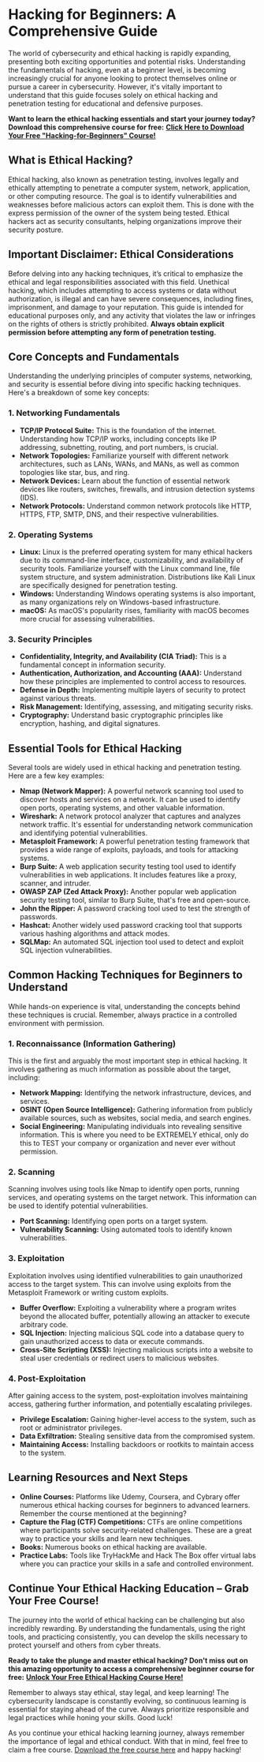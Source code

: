 # Hacking for Beginners: A Comprehensive Guide

The world of cybersecurity and ethical hacking is rapidly expanding, presenting both exciting opportunities and potential risks. Understanding the fundamentals of hacking, even at a beginner level, is becoming increasingly crucial for anyone looking to protect themselves online or pursue a career in cybersecurity. However, it's vitally important to understand that this guide focuses solely on ethical hacking and penetration testing for educational and defensive purposes.

**Want to learn the ethical hacking essentials and start your journey today? Download this comprehensive course for free:** [**Click Here to Download Your Free "Hacking-for-Beginners" Course!**](https://udemywork.com/hacking-for-beginners)

## What is Ethical Hacking?

Ethical hacking, also known as penetration testing, involves legally and ethically attempting to penetrate a computer system, network, application, or other computing resource. The goal is to identify vulnerabilities and weaknesses before malicious actors can exploit them. This is done with the express permission of the owner of the system being tested. Ethical hackers act as security consultants, helping organizations improve their security posture.

## Important Disclaimer: Ethical Considerations

Before delving into any hacking techniques, it’s critical to emphasize the ethical and legal responsibilities associated with this field. Unethical hacking, which includes attempting to access systems or data without authorization, is illegal and can have severe consequences, including fines, imprisonment, and damage to your reputation. This guide is intended for educational purposes only, and any activity that violates the law or infringes on the rights of others is strictly prohibited. **Always obtain explicit permission before attempting any form of penetration testing.**

## Core Concepts and Fundamentals

Understanding the underlying principles of computer systems, networking, and security is essential before diving into specific hacking techniques. Here's a breakdown of some key concepts:

### 1. Networking Fundamentals

*   **TCP/IP Protocol Suite:** This is the foundation of the internet. Understanding how TCP/IP works, including concepts like IP addressing, subnetting, routing, and port numbers, is crucial.
*   **Network Topologies:** Familiarize yourself with different network architectures, such as LANs, WANs, and MANs, as well as common topologies like star, bus, and ring.
*   **Network Devices:** Learn about the function of essential network devices like routers, switches, firewalls, and intrusion detection systems (IDS).
*   **Network Protocols:** Understand common network protocols like HTTP, HTTPS, FTP, SMTP, DNS, and their respective vulnerabilities.

### 2. Operating Systems

*   **Linux:** Linux is the preferred operating system for many ethical hackers due to its command-line interface, customizability, and availability of security tools. Familiarize yourself with the Linux command line, file system structure, and system administration. Distributions like Kali Linux are specifically designed for penetration testing.
*   **Windows:** Understanding Windows operating systems is also important, as many organizations rely on Windows-based infrastructure.
*   **macOS:** As macOS's popularity rises, familiarity with macOS becomes more crucial for assessing vulnerabilities.

### 3. Security Principles

*   **Confidentiality, Integrity, and Availability (CIA Triad):** This is a fundamental concept in information security.
*   **Authentication, Authorization, and Accounting (AAA):** Understand how these principles are implemented to control access to resources.
*   **Defense in Depth:** Implementing multiple layers of security to protect against various threats.
*   **Risk Management:** Identifying, assessing, and mitigating security risks.
*   **Cryptography:** Understand basic cryptographic principles like encryption, hashing, and digital signatures.

## Essential Tools for Ethical Hacking

Several tools are widely used in ethical hacking and penetration testing. Here are a few key examples:

*   **Nmap (Network Mapper):** A powerful network scanning tool used to discover hosts and services on a network. It can be used to identify open ports, operating systems, and other valuable information.
*   **Wireshark:** A network protocol analyzer that captures and analyzes network traffic. It's essential for understanding network communication and identifying potential vulnerabilities.
*   **Metasploit Framework:** A powerful penetration testing framework that provides a wide range of exploits, payloads, and tools for attacking systems.
*   **Burp Suite:** A web application security testing tool used to identify vulnerabilities in web applications. It includes features like a proxy, scanner, and intruder.
*   **OWASP ZAP (Zed Attack Proxy):** Another popular web application security testing tool, similar to Burp Suite, that's free and open-source.
*   **John the Ripper:** A password cracking tool used to test the strength of passwords.
*   **Hashcat:** Another widely used password cracking tool that supports various hashing algorithms and attack modes.
*   **SQLMap:** An automated SQL injection tool used to detect and exploit SQL injection vulnerabilities.

## Common Hacking Techniques for Beginners to Understand

While hands-on experience is vital, understanding the concepts behind these techniques is crucial. Remember, always practice in a controlled environment with permission.

### 1. Reconnaissance (Information Gathering)

This is the first and arguably the most important step in ethical hacking. It involves gathering as much information as possible about the target, including:

*   **Network Mapping:** Identifying the network infrastructure, devices, and services.
*   **OSINT (Open Source Intelligence):** Gathering information from publicly available sources, such as websites, social media, and search engines.
*   **Social Engineering:** Manipulating individuals into revealing sensitive information. This is where you need to be EXTREMELY ethical, only do this to TEST your company or organization and never ever without permission.

### 2. Scanning

Scanning involves using tools like Nmap to identify open ports, running services, and operating systems on the target network. This information can be used to identify potential vulnerabilities.

*   **Port Scanning:** Identifying open ports on a target system.
*   **Vulnerability Scanning:** Using automated tools to identify known vulnerabilities.

### 3. Exploitation

Exploitation involves using identified vulnerabilities to gain unauthorized access to the target system. This can involve using exploits from the Metasploit Framework or writing custom exploits.

*   **Buffer Overflow:** Exploiting a vulnerability where a program writes beyond the allocated buffer, potentially allowing an attacker to execute arbitrary code.
*   **SQL Injection:** Injecting malicious SQL code into a database query to gain unauthorized access to data or execute commands.
*   **Cross-Site Scripting (XSS):** Injecting malicious scripts into a website to steal user credentials or redirect users to malicious websites.

### 4. Post-Exploitation

After gaining access to the system, post-exploitation involves maintaining access, gathering further information, and potentially escalating privileges.

*   **Privilege Escalation:** Gaining higher-level access to the system, such as root or administrator privileges.
*   **Data Exfiltration:** Stealing sensitive data from the compromised system.
*   **Maintaining Access:** Installing backdoors or rootkits to maintain access to the system.

## Learning Resources and Next Steps

*   **Online Courses:** Platforms like Udemy, Coursera, and Cybrary offer numerous ethical hacking courses for beginners to advanced learners.  Remember the course mentioned at the beginning?
*   **Capture the Flag (CTF) Competitions:** CTFs are online competitions where participants solve security-related challenges. These are a great way to practice your skills and learn new techniques.
*   **Books:** Numerous books on ethical hacking are available.
*   **Practice Labs:** Tools like TryHackMe and Hack The Box offer virtual labs where you can practice your skills in a safe and controlled environment.

## Continue Your Ethical Hacking Education – Grab Your Free Course!

The journey into the world of ethical hacking can be challenging but also incredibly rewarding. By understanding the fundamentals, using the right tools, and practicing consistently, you can develop the skills necessary to protect yourself and others from cyber threats.

**Ready to take the plunge and master ethical hacking? Don't miss out on this amazing opportunity to access a comprehensive beginner course for free:** [**Unlock Your Free Ethical Hacking Course Here!**](https://udemywork.com/hacking-for-beginners)

Remember to always stay ethical, stay legal, and keep learning! The cybersecurity landscape is constantly evolving, so continuous learning is essential for staying ahead of the curve. Always prioritize responsible and legal practices while honing your skills. Good luck!

As you continue your ethical hacking learning journey, always remember the importance of legal and ethical conduct. With that in mind, feel free to claim a free course. [Download the free course here](https://udemywork.com/hacking-for-beginners) and happy hacking!
